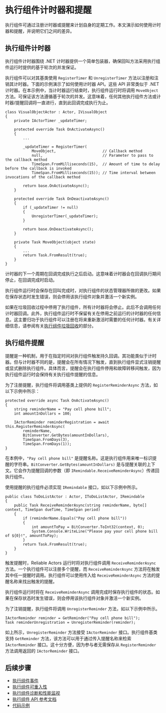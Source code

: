 <properties
   pageTitle="Reliable Actors 计时程序和提醒程序 | Azure"
   description="Service Fabric Reliable Actors 的计时器和提醒简介。"
   services="service-fabric"
   documentationCenter=".net"
   authors="vturecek"
   manager="timlt"
   editor=""/>

<tags
   ms.service="service-fabric"
   ms.devlang="dotnet"
   ms.topic="article"
   ms.tgt_pltfrm="NA"
   ms.workload="NA"
   ms.date="07/06/2016"
   wacn.date="08/08/2016"
   ms.author="vturecek"/>

# 执行组件计时器和提醒
执行组件可通过注册计时器或提醒来计划自身的定期工作。本文演示如何使用计时器和提醒，并说明它们之间的差异。

## 执行组件计时器
执行组件计时器围绕 .NET 计时器提供一个简单包装器，确保回叫方法采用执行组件运行时提供的基于轮次的并发保证。

执行组件可以对其基类使用 `RegisterTimer` 和 `UnregisterTimer` 方法以注册和注销其计时器。下面的示例演示了如何使用计时器 API。这些 API 非常类似于 .NET 计时器。在本示例中，当计时器运行结束时，执行组件运行时将调用 `MoveObject` 方法。可保证该方法遵循基于轮次的并发。这意味着，任何其他执行组件方法或计时器/提醒回调将一直进行，直到此回调完成执行为止。


	class VisualObjectActor : Actor, IVisualObject
	{
	    private IActorTimer _updateTimer;

	    protected override Task OnActivateAsync()
	    {
	        ...

	        _updateTimer = RegisterTimer(
	            MoveObject,                     // Callback method
	            null,                           // Parameter to pass to the callback method
	            TimeSpan.FromMilliseconds(15),  // Amount of time to delay before the callback is invoked
	            TimeSpan.FromMilliseconds(15)); // Time interval between invocations of the callback method

	        return base.OnActivateAsync();
	    }

	    protected override Task OnDeactivateAsync()
	    {
	        if (_updateTimer != null)
	        {
	            UnregisterTimer(_updateTimer);
	        }

	        return base.OnDeactivateAsync();
	    }

	    private Task MoveObject(object state)
	    {
	        ...
	        return Task.FromResult(true);
	    }
	}


计时器的下一个周期在回调完成执行之后启动。这意味着计时器会在回调执行期间停止，在回调完成时启动。

执行组件运行时会保存在回叫完成时，对执行组件的状态管理器所做的更改。如果在保存状态时发生错误，则会停用该执行组件对象并激活一个新实例。

如果在垃圾回收过程中停用了执行组件，所有计时器将会停止。此后不会调用任何计时器回调。此外，执行组件运行时不保留有关在停用之前运行的计时器的任何信息。这主要归功于执行组件可以注册在将来重新激活时需要的任何计时器。有关详细信息，请参阅有关[执行组件垃圾回收](/documentation/articles/service-fabric-reliable-actors-lifecycle/)的部分。

## 执行组件提醒
提醒是一种机制，用于在指定时间对执行组件触发持久回调。其功能类似于计时器。但与计时器不同的是，提醒会在所有情况下触发，直到执行组件显式注销提醒或显式删除执行组件。具体而言，提醒会在执行组件停用和故障转移间触发，因为 执行组件运行时会保持有关执行组件提醒的信息。

为了注册提醒，执行组件将调用基类上提供的 `RegisterReminderAsync` 方法，如以下示例中所示：


	protected override async Task OnActivateAsync()
	{
	    string reminderName = "Pay cell phone bill";
	    int amountInDollars = 100;

	    IActorReminder reminderRegistration = await this.RegisterReminderAsync(
	        reminderName,
	        BitConverter.GetBytes(amountInDollars),
	        TimeSpan.FromDays(3),
	        TimeSpan.FromDays(1));
	}


在本例中，`"Pay cell phone bill"` 是提醒名称。这是执行组件用来唯一标识提醒的字符串。`BitConverter.GetBytes(amountInDollars)` 是与提醒关联的上下文。它会作为提醒回调的参数（即 `IRemindable.ReceiveReminderAsync`）传递回执行组件。

使用提醒的执行组件必须实现 `IRemindable` 接口，如以下示例中所示。


	public class ToDoListActor : Actor, IToDoListActor, IRemindable
	{
	    public Task ReceiveReminderAsync(string reminderName, byte[] context, TimeSpan dueTime, TimeSpan period)
	    {
	        if (reminderName.Equals("Pay cell phone bill"))
	        {
	            int amountToPay = BitConverter.ToInt32(context, 0);
	            System.Console.WriteLine("Please pay your cell phone bill of ${0}!", amountToPay);
	        }
	        return Task.FromResult(true);
	    }
	}


触发提醒时，Reliable Actors 运行时将对执行组件调用 `ReceiveReminderAsync` 方法。一个执行组件可以注册多个提醒，而 `ReceiveReminderAsync` 方法将在触发其中任一提醒时调用。执行组件可以使用传入给 `ReceiveReminderAsync` 方法的提醒名称来找出触发的提醒。

执行组件运行时将在 `ReceiveReminderAsync` 调用完成时保存执行组件的状态。如果在保存状态时发生错误，则会停用该执行组件对象并激活一个新实例。

为了注销提醒，执行组件将调用 `UnregisterReminder` 方法，如以下示例中所示。


	IActorReminder reminder = GetReminder("Pay cell phone bill");
	Task reminderUnregistration = UnregisterReminder(reminder);


如上所示，`UnregisterReminder` 方法接受 `IActorReminder` 接口。执行组件基类支持 `GetReminder` 方法，该方法可以用于通过传入提醒名称来检索 `IActorReminder` 接口。这十分方便，因为参与者无需保存从 `RegisterReminder` 方法调用返回的 `IActorReminder` 接口。

## 后续步骤
 - [执行组件事件](/documentation/articles/service-fabric-reliable-actors-events/)
 - [执行组件可重入性](/documentation/articles/service-fabric-reliable-actors-reentrancy/)
 - [执行组件诊断和性能监视](/documentation/articles/service-fabric-reliable-actors-diagnostics/)
 - [执行组件 API 参考文档](https://msdn.microsoft.com/zh-cn/library/azure/dn971626.aspx)
 - [代码示例](https://github.com/Azure/servicefabric-samples)

<!---HONumber=Mooncake_0801_2016-->